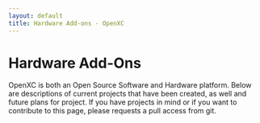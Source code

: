 ```yaml
---
layout: default
title: Hardware Add-ons - OpenXC
---
```


<div class="page-header">
    <h1>Hardware Add-Ons</h1>
</div>

OpenXC is both an Open Source Software and Hardware platform. Below are descriptions of current projects
that have been created, as well and future plans for project. If you have projects in mind or 
if you want to contribute to this page, please requests a pull access from git.

